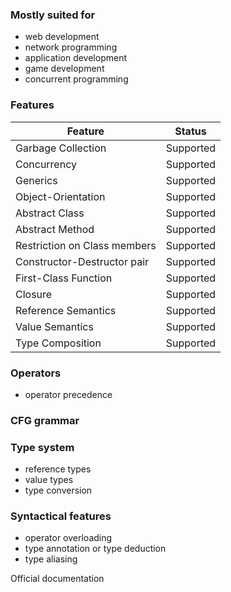 ### Mostly suited for
- web development
- network programming
- application development
- game development
- concurrent programming

### Features
| Feature                      | Status        |
|------------------------------|---------------|
| Garbage Collection           | Supported     |
| Concurrency                  | Supported     |
| Generics                     | Supported     |
| Object-Orientation           | Supported     |
| Abstract Class               | Supported     |
| Abstract Method              | Supported     |
| Restriction on Class members | Supported     |
| Constructor-Destructor pair  | Supported     |
| First-Class Function         | Supported     |
| Closure                      | Supported     |
| Reference Semantics          | Supported     |
| Value Semantics              | Supported     |
| Type Composition             | Supported     |
### Operators
- operator precedence  

### CFG grammar

### Type system
- reference types
- value types
- type conversion

### Syntactical features
- operator overloading
- type annotation or type deduction
- type aliasing

Official documentation